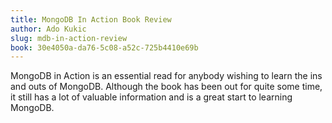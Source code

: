 ```yaml
---
title: MongoDB In Action Book Review
author: Ado Kukic
slug: mdb-in-action-review
book: 30e4050a-da76-5c08-a52c-725b4410e69b
---
```


MongoDB in Action is an essential read for anybody wishing to learn the ins and outs of MongoDB. Although the book has been out for quite some time, it still has a lot of valuable information and is a great start to learning MongoDB.
